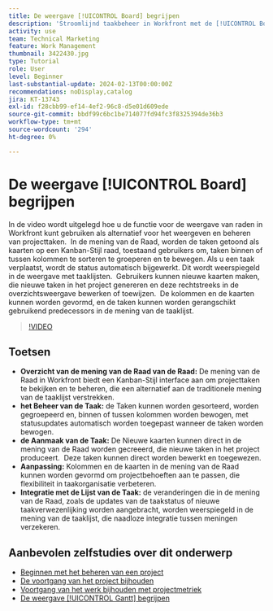 ```yaml
---
title: De weergave [!UICONTROL Board] begrijpen
description: 'Stroomlijnd taakbeheer in Workfront met de [!UICONTROL Board] interface van 0&rbrace; mening &lbrace;, die taaksortering, verwezenlijking, aanpassing, en naadloze integratie met de mening van de taaklijst voor efficiënte projectorganisatie aanbieden. [!DNL Kanban] '
activity: use
team: Technical Marketing
feature: Work Management
thumbnail: 3422430.jpg
type: Tutorial
role: User
level: Beginner
last-substantial-update: 2024-02-13T00:00:00Z
recommendations: noDisplay,catalog
jira: KT-13743
exl-id: f28cbb99-ef14-4ef2-96c8-d5e01d609ede
source-git-commit: bbdf99c6bc1be714077fd94fc3f8325394de36b3
workflow-type: tm+mt
source-wordcount: '294'
ht-degree: 0%

---
```


# De weergave [!UICONTROL Board] begrijpen

In de video wordt uitgelegd hoe u de functie voor de weergave van raden in Workfront kunt gebruiken als alternatief voor het weergeven en beheren van projecttaken. &#x200B; In de mening van de Raad, worden de taken getoond als kaarten op een Kanban-Stijl raad, toestaand gebruikers om, taken binnen of tussen kolommen te sorteren te groeperen en te bewegen. &#x200B; Als u een taak verplaatst, wordt de status automatisch bijgewerkt. Dit wordt weerspiegeld in de weergave met taaklijsten. &#x200B; Gebruikers kunnen nieuwe kaarten maken, die nieuwe taken in het project genereren en deze rechtstreeks in de overzichtsweergave bewerken of toewijzen. &#x200B; De kolommen en de kaarten kunnen worden gevormd, en de taken kunnen worden gerangschikt gebruikend predecessors in de mening van de taaklijst.

>[!VIDEO](https://video.tv.adobe.com/v/3432420/?quality=12&learn=on&enablevpops=1&captions=dut)

## Toetsen

* **Overzicht van de mening van de Raad van de Raad:** De mening van de Raad in Workfront biedt een Kanban-Stijl interface aan om projecttaken te bekijken en te beheren, die een alternatief aan de traditionele mening van de taaklijst verstrekken. &#x200B;
* **het Beheer van de Taak:** de Taken kunnen worden gesorteerd, worden gegroepeerd en, binnen of tussen kolommen worden bewogen, met statusupdates automatisch worden toegepast wanneer de taken worden bewogen. &#x200B;
* **de Aanmaak van de Taak:** De Nieuwe kaarten kunnen direct in de mening van de Raad worden gecreeerd, die nieuwe taken in het project produceert. &#x200B; Deze taken kunnen direct worden bewerkt en toegewezen. &#x200B;
* **Aanpassing:** Kolommen en de kaarten in de mening van de Raad kunnen worden gevormd om projectbehoeften aan te passen, die flexibiliteit in taakorganisatie verbeteren. &#x200B;
* **Integratie met de Lijst van de Taak:** de veranderingen die in de mening van de Raad, zoals de updates van de taakstatus of nieuwe taakverwezenlijking worden aangebracht, worden weerspiegeld in de mening van de taaklijst, die naadloze integratie tussen meningen verzekeren. &#x200B;


## Aanbevolen zelfstudies over dit onderwerp

* [Beginnen met het beheren van een project](/help/manage-work/projects/getting-started-manage-a-project.md)
* [De voortgang van het project bijhouden](/help/manage-work/projects/track-overall-project-progress.md)
* [Voortgang van het werk bijhouden met projectmetriek](/help/manage-work/projects/track-work-progress-with-project-metrics.md)
* [De weergave [!UICONTROL Gantt] begrijpen](/help/manage-work/projects/understand-the-gantt-view.md)
